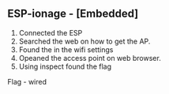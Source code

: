 ## ESP-ionage - [Embedded]
1. Connected the ESP
2. Searched the web on how to get the AP.
3. Found the in the wifi settings
4. Opeaned the access point on web browser.
5. Using inspect found the flag

Flag - wired
